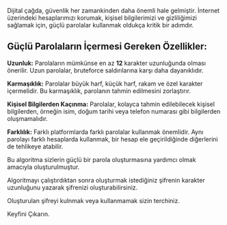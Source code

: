 Dijital çağda, güvenlik her zamankinden daha önemli hale gelmiştir. İnternet üzerindeki hesaplarımızı korumak, kişisel bilgilerimizi ve gizliliğimizi sağlamak için, güçlü parolalar kullanmak oldukça kritik bir adımdır.

<h2>Güçlü Parolaların İçermesi Gereken Özellikler:</h2>

<b>Uzunluk:</b> Parolaların mümkünse en az <b>12</b> karakter uzunluğunda olması önerilir. Uzun parolalar, bruteforce saldırılarına karşı daha dayanıklıdır.

<b>Karmaşıklık:</b> Parolalar büyük harf, küçük harf, rakam ve özel karakter içermelidir. Bu karmaşıklık, parolanın tahmin edilmesini zorlaştırır.

<b>Kişisel Bilgilerden Kaçınma:</b> Parolalar, kolayca tahmin edilebilecek kişisel bilgilerden, örneğin isim, doğum tarihi veya telefon numarası gibi bilgilerden oluşmamalıdır.

<b>Farklılık:</b> Farklı platformlarda farklı parolalar kullanmak önemlidir. Aynı parolayı farklı hesaplarda kullanmak, bir hesap ele geçirildiğinde diğerlerini de tehlikeye atabilir.

Bu algoritma sizlerin güçlü bir parola oluşturmasına yardımcı olmak amacıyla oluşturulmuştur.

Algoritmayı çalıştırdıktan sonra oluşturmak istediğiniz şifrenin karakter uzunluğunu yazarak şifrenizi oluşturabilirsiniz.

Oluşturulan şifreyi kulnmak veya kullanmamak sizin terchiniz.

Keyfini Çıkarın.
